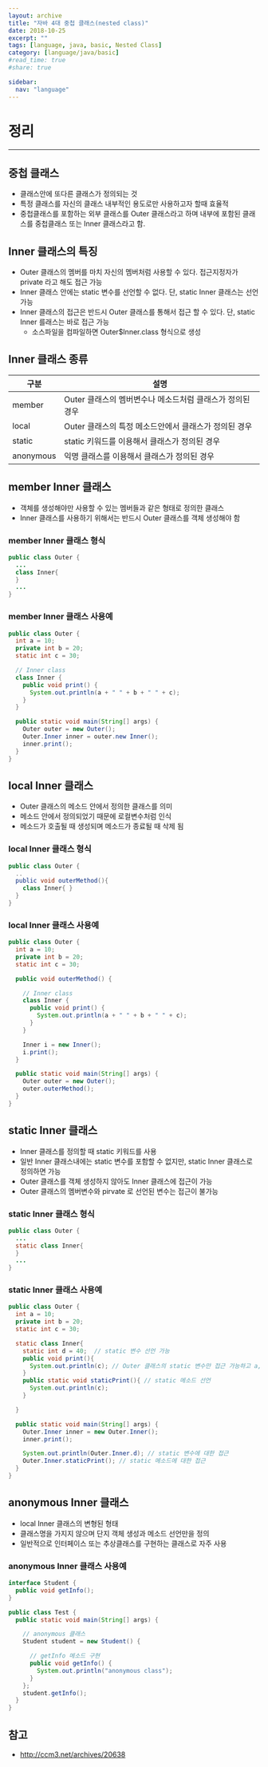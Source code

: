 ```yaml
---
layout: archive
title: "자바 4대 중첩 클래스(nested class)"
date: 2018-10-25
excerpt: ""
tags: [language, java, basic, Nested Class]
category: [language/java/basic]
#read_time: true
#share: true

sidebar:
  nav: "language"
---
```


# 정리

* * *

## 중첩 클래스

* 클래스안에 또다른 클래스가 정의되는 것
* 특정 클래스를 자신의 클래스 내부적인 용도로만 사용하고자 할때 효율적
* 중첩클래스를 포함하는 외부 클래스를 Outer 클래스라고 하며 내부에 포함된 클래스를 중첩클래스 또는 Inner 클래스라고 함.

## Inner 클래스의 특징

* Outer 클래스의 멤버를 마치 자신의 멤버처럼 사용할 수 있다. 접근지정자가 private 라고 해도 접근 가능
* Inner 클래스 안에는 static 변수를 선언할 수 없다. 단, static Inner 클래스는 선언 가능
* Inner 클래스의 접근은 반드시 Outer 클래스를 통해서 접근 할 수 있다. 단, static Inner 를래스는 바로 접근 가능
  * 소스파일을 컴파일하면 Outer$Inner.class 형식으로 생성

## Inner 클래스 종류

| 구분      | 설명                                                      |
|-----------|-----------------------------------------------------------|
| member    | Outer 클래스의 멤버변수나 메소드처럼 클래스가 정의된 경우 |
| local     | Outer 클래스의 특정 메소드안에서 클래스가 정의된 경우     |
| static    | static 키워드를 이용해서 클래스가 정의된 경우             |
| anonymous | 익명 클래스를 이용해서 클래스가 정의된 경우               |

## member Inner 클래스

* 객체를 생성해야만 사용할 수 있는 멤버들과 같은 형태로 정의한 클래스
* Inner 클래스를 사용하기 위해서는 반드시 Outer 클래스를 객체 생성해야 함

### member Inner 클래스 형식

```java
public class Outer {
  ...
  class Inner{
  }
  ...
}
```

### member Inner 클래스 사용예

```java
public class Outer {
  int a = 10;
  private int b = 20;
  static int c = 30;

  // Inner class
  class Inner {
    public void print() {
      System.out.println(a + " " + b + " " + c);
    }
  }

  public static void main(String[] args) {
    Outer outer = new Outer();
    Outer.Inner inner = outer.new Inner();
    inner.print();
  }
}
```

## local Inner 클래스

* Outer 클래스의 메소드 안에서 정의한 클래스를 의미
* 메소드 안에서 정의되었기 때문에 로컬변수처럼 인식
* 메소드가 호출될 때 생성되며 메소드가 종료될 때 삭제 됨

### local Inner 클래스 형식

```java
public class Outer {
  ..
  public void outerMethod(){
    class Inner{ }
  }
}
```

### local Inner 클래스 사용예

```java
public class Outer {
  int a = 10;
  private int b = 20;
  static int c = 30;

  public void outerMethod() {

    // Inner class
    class Inner {
      public void print() {
        System.out.println(a + " " + b + " " + c);
      }
    }

    Inner i = new Inner();
    i.print();
  }

  public static void main(String[] args) {
    Outer outer = new Outer();
    outer.outerMethod();
  }
}
```

## static Inner 클래스

* Inner 클래스를 정의할 때 static 키워드를 사용
* 일반 Inner 클래스내에는 static 변수를 포함할 수 없지만, static Inner 클래스로 정의하면 가능
* Outer 클래스를 객체 생성하지 않아도 Inner 클래스에 접근이 가능
* Outer 클래스의 멤버변수와 pirvate 로 선언된 변수는 접근이 불가능

### static Inner 클래스 형식

```java
public class Outer {
  ...
  static class Inner{
  }
  ...
}
```

### static Inner 클래스 사용예

```java
public class Outer {
  int a = 10;
  private int b = 20;
  static int c = 30;

  static class Inner{
    static int d = 40;  // static 변수 선언 가능
    public void print(){
      System.out.println(c); // Outer 클래스의 static 변수만 접근 가능하고 a, b 변수는 접근 불가
    }
    public static void staticPrint(){ // static 메소드 선언
      System.out.println(c);
    }

  }

  public static void main(String[] args) {
    Outer.Inner inner = new Outer.Inner();
    inner.print();

    System.out.println(Outer.Inner.d); // static 변수에 대한 접근
    Outer.Inner.staticPrint(); // static 메소드에 대한 접근
  }
}
```

## anonymous Inner 클래스

* local Inner 클래스의 변형된 형태
* 클래스명을 가지지 않으며 단지 객체 생성과 메소드 선언만을 정의
* 일반적으로 인터페이스 또는 추상클래스를 구현하는 클래스로 자주 사용

### anonymous Inner 클래스 사용예

```java
interface Student {
  public void getInfo();
}

public class Test {
  public static void main(String[] args) {

    // anonymous 클래스
    Student student = new Student() {

      // getInfo 메소드 구현
      public void getInfo() {
        System.out.println("anonymous class");
      }
    };
    student.getInfo();
  }
}
```

## 참고

* <http://ccm3.net/archives/20638>